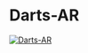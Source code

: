 # Darts-AR
[![Darts-AR](https://img.youtube.com/vi/euTpEIgve3o)](https://www.youtube.com/shorts/mk3--J-uokQ?&ab_channel=VVStudio)

